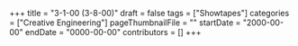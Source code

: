 +++
title = "3-1-00 (3-8-00)"
draft = false
tags = ["Showtapes"]
categories = ["Creative Engineering"]
pageThumbnailFile = ""
startDate = "2000-00-00"
endDate = "0000-00-00"
contributors = []
+++
